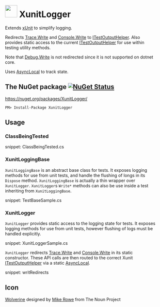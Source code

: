 # <img src="https://raw.github.com/SimonCropp/XunitLogger/master/icon.png" height="40px"> XunitLogger

Extends [xUnit](https://xunit.net/) to simplify logging.

Redirects [Trace.Write](https://docs.microsoft.com/en-us/dotnet/api/system.diagnostics.trace.write) and [Console.Write](https://docs.microsoft.com/en-us/dotnet/api/system.console.write) to [ITestOutputHelper](https://xunit.net/docs/capturing-output). Also provides static access to the current [ITestOutputHelper](https://xunit.net/docs/capturing-output) for use within testing utility methods.

Note that [Debug.Write](https://docs.microsoft.com/en-us/dotnet/api/system.diagnostics.debug.write) is not redirected since it is not supported on dotnet core.

Uses [AsyncLocal<T>](https://docs.microsoft.com/en-us/dotnet/api/system.threading.asynclocal-1) to track state.


## The NuGet package [![NuGet Status](http://img.shields.io/nuget/v/XunitLogger.svg?style=flat)](https://www.nuget.org/packages/XunitLogger/)

https://nuget.org/packages/XunitLogger/

    PM> Install-Package XunitLogger


## Usage


### ClassBeingTested

snippet: ClassBeingTested.cs


### XunitLoggingBase

`XunitLoggingBase` is an abstract base class for tests. It exposes logging methods for use from unit tests, and handle the flushing of longs in its `Dispose` method. `XunitLoggingBase` is actually a thin wrapper over `XunitLogger`. `XunitLogger`s `Write*` methods can also be use inside a test inheriting from `XunitLoggingBase`.


snippet: TestBaseSample.cs


### XunitLogger


`XunitLogger` provides static access to the logging state for tests. It exposes logging methods for use from unit tests, however flushing of logs must be handled explicitly.

snippet: XunitLoggerSample.cs

`XunitLogger` redirects [Trace.Write](https://docs.microsoft.com/en-us/dotnet/api/system.diagnostics.trace.write) and [Console.Write](https://docs.microsoft.com/en-us/dotnet/api/system.console.write) in its static constructor. These API calls are then routed to the correct Xunit [ITestOutputHelper](https://xunit.net/docs/capturing-output) via a static [AsyncLocal<T>](https://docs.microsoft.com/en-us/dotnet/api/system.threading.asynclocal-1).

snippet: writRedirects


## Icon

<a href="http://thenounproject.com/term/wolverine/18415/" target="_blank">Wolverine</a> designed by <a href="https://thenounproject.com/itsmikerowe/" target="_blank">Mike Rowe</a> from The Noun Project
